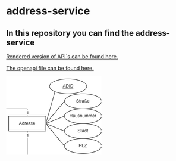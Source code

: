 # address-service

## In this repository you can find the address-service

[Rendered version of API´s can be found here.](https://infinityapplication.github.io/address-service/)

[The openapi file can be found here.](https://github.com/InfinityApplication/address-service/tree/master/api)

![address entity](images/addressEntity.png)
